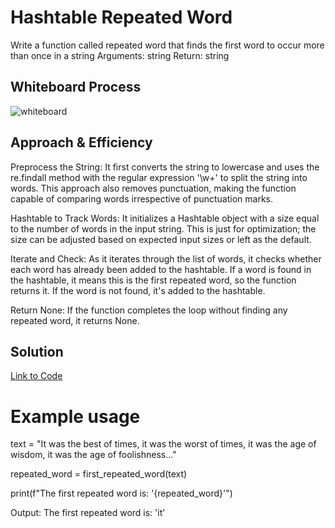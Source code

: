 # Hashtable Repeated Word

Write a function called repeated word that finds the first word to occur more than once in a string
Arguments: string
Return: string

## Whiteboard Process
![whiteboard]()

## Approach & Efficiency
Preprocess the String: It first converts the string to lowercase and uses the re.findall method with the regular expression '\w+' to split the string into words. This approach also removes punctuation, making the function capable of comparing words irrespective of punctuation marks.

Hashtable to Track Words: It initializes a Hashtable object with a size equal to the number of words in the input string. This is just for optimization; the size can be adjusted based on expected input sizes or left as the default.

Iterate and Check: As it iterates through the list of words, it checks whether each word has already been added to the hashtable. If a word is found in the hashtable, it means this is the first repeated word, so the function returns it. If the word is not found, it's added to the hashtable.

Return None: If the function completes the loop without finding any repeated word, it returns None.

## Solution

[Link to Code](../../code_challenges/hashtable_repeated_word.py)

# Example usage
text = "It was the best of times, it was the worst of times, it was the age of wisdom, it was the age of foolishness..."

repeated_word = first_repeated_word(text)

print(f"The first repeated word is: '{repeated_word}'")

Output: The first repeated word is: 'it'